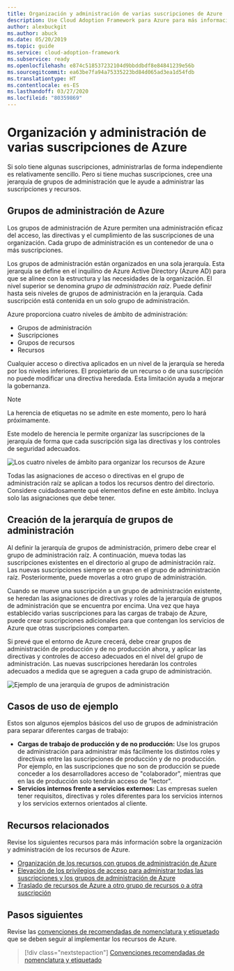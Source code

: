 ```yaml
---
title: Organización y administración de varias suscripciones de Azure
description: Use Cloud Adoption Framework para Azure para más información sobre la creación de una jerarquía de grupos de administración para simplificar la administración de suscripciones y recursos.
author: alexbuckgit
ms.author: abuck
ms.date: 05/20/2019
ms.topic: guide
ms.service: cloud-adoption-framework
ms.subservice: ready
ms.openlocfilehash: e874c518537232104d9bbddbdf8e84841239e56b
ms.sourcegitcommit: ea63be7fa94a75335223bd84d065ad3ea1d54fdb
ms.translationtype: HT
ms.contentlocale: es-ES
ms.lasthandoff: 03/27/2020
ms.locfileid: "80359869"
---
```

# <a name="organize-and-manage-multiple-azure-subscriptions"></a>Organización y administración de varias suscripciones de Azure

Si solo tiene algunas suscripciones, administrarlas de forma independiente es relativamente sencillo. Pero si tiene muchas suscripciones, cree una jerarquía de grupos de administración que le ayude a administrar las suscripciones y recursos.

## <a name="azure-management-groups"></a>Grupos de administración de Azure

Los grupos de administración de Azure permiten una administración eficaz del acceso, las directivas y el cumplimiento de las suscripciones de una organización. Cada grupo de administración es un contenedor de una o más suscripciones.

Los grupos de administración están organizados en una sola jerarquía. Esta jerarquía se define en el inquilino de Azure Active Directory (Azure AD) para que se alinee con la estructura y las necesidades de la organización. El nivel superior se denomina *grupo de administración raíz*. Puede definir hasta seis niveles de grupos de administración en la jerarquía. Cada suscripción está contenida en un solo grupo de administración.

Azure proporciona cuatro niveles de ámbito de administración:

- Grupos de administración
- Suscripciones
- Grupos de recursos
- Recursos

Cualquier acceso o directiva aplicados en un nivel de la jerarquía se hereda por los niveles inferiores. El propietario de un recurso o de una suscripción no puede modificar una directiva heredada. Esta limitación ayuda a mejorar la gobernanza.

> [!NOTE]
> La herencia de etiquetas no se admite en este momento, pero lo hará próximamente.

Este modelo de herencia le permite organizar las suscripciones de la jerarquía de forma que cada suscripción siga las directivas y los controles de seguridad adecuados.

![Los cuatro niveles de ámbito para organizar los recursos de Azure](../../ready/azure-setup-guide/media/organize-resources/scope-levels.png)

Todas las asignaciones de acceso o directivas en el grupo de administración raíz se aplican a todos los recursos dentro del directorio. Considere cuidadosamente qué elementos define en este ámbito. Incluya solo las asignaciones que debe tener.

## <a name="create-your-management-group-hierarchy"></a>Creación de la jerarquía de grupos de administración

Al definir la jerarquía de grupos de administración, primero debe crear el grupo de administración raíz. A continuación, mueva todas las suscripciones existentes en el directorio al grupo de administración raíz. Las nuevas suscripciones siempre se crean en el grupo de administración raíz. Posteriormente, puede moverlas a otro grupo de administración.

Cuando se mueve una suscripción a un grupo de administración existente, se heredan las asignaciones de directivas y roles de la jerarquía de grupos de administración que se encuentra por encima. Una vez que haya establecido varias suscripciones para las cargas de trabajo de Azure, puede crear suscripciones adicionales para que contengan los servicios de Azure que otras suscripciones comparten.

Si prevé que el entorno de Azure crecerá, debe crear grupos de administración de producción y de no producción ahora, y aplicar las directivas y controles de acceso adecuados en el nivel del grupo de administración. Las nuevas suscripciones heredarán los controles adecuados a medida que se agreguen a cada grupo de administración.

![Ejemplo de una jerarquía de grupos de administración](../../_images/ready/management-group-hierarchy-v2.png)

## <a name="example-use-cases"></a>Casos de uso de ejemplo

Estos son algunos ejemplos básicos del uso de grupos de administración para separar diferentes cargas de trabajo:

- **Cargas de trabajo de producción y de no producción:** Use los grupos de administración para administrar más fácilmente los distintos roles y directivas entre las suscripciones de producción y de no producción. Por ejemplo, en las suscripciones que no son de producción se puede conceder a los desarrolladores acceso de "colaborador", mientras que en las de producción solo tendrán acceso de "lector".
- **Servicios internos frente a servicios externos:** Las empresas suelen tener requisitos, directivas y roles diferentes para los servicios internos y los servicios externos orientados al cliente.

## <a name="related-resources"></a>Recursos relacionados

Revise los siguientes recursos para más información sobre la organización y administración de los recursos de Azure.

- [Organización de los recursos con grupos de administración de Azure](https://docs.microsoft.com/azure/governance/management-groups)
- [Elevación de los privilegios de acceso para administrar todas las suscripciones y los grupos de administración de Azure](https://docs.microsoft.com/azure/role-based-access-control/elevate-access-global-admin)
- [Traslado de recursos de Azure a otro grupo de recursos o a otra suscripción](https://docs.microsoft.com/azure/azure-resource-manager/resource-group-move-resources)

## <a name="next-steps"></a>Pasos siguientes

Revise las [convenciones de recomendadas de nomenclatura y etiquetado](./naming-and-tagging.md) que se deben seguir al implementar los recursos de Azure.

> [!div class="nextstepaction"]
> [Convenciones recomendadas de nomenclatura y etiquetado](./naming-and-tagging.md)
